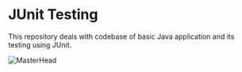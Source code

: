 # JUnit Testing


This repository deals with codebase of basic Java application and its testing using JUnit.

![MasterHead](https://cloudblogs.microsoft.com/opensource/wp-content/uploads/sites/37/2019/03/JUnit5-hero-image.png)

